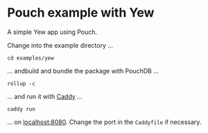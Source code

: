 # Pouch example with Yew

A simple Yew app using Pouch.

Change into the example directory ...
```shell
cd examples/yew
```

... andbuild and bundle the package with PouchDB ...
```shell
rollup -c
```

... and run it with [Caddy](https://caddyserver.com/) ...
```shell
caddy run
```

... on [localhost:8080](http://localhost:8080). Change the port in the <code>Caddyfile</code> if necessary.

